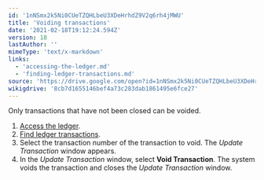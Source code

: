 ```yaml
---
id: '1nNSmx2k5Ni0CUeTZQHLbeU3XDeHrhdZ9V2q6rh4jMWU'
title: 'Voiding transactions'
date: '2021-02-18T19:12:24.594Z'
version: 18
lastAuthor: ''
mimeType: 'text/x-markdown'
links:
  - 'accessing-the-ledger.md'
  - 'finding-ledger-transactions.md'
source: 'https://drive.google.com/open?id=1nNSmx2k5Ni0CUeTZQHLbeU3XDeHrhdZ9V2q6rh4jMWU'
wikigdrive: '8cb7d1655146bef4a73c283dab1861495e6fce27'
---
```

Only transactions that have not been closed can be voided.

1. [Access the ledger](accessing-the-ledger.md).
2. [Find ledger transactions](finding-ledger-transactions.md).
3. Select the transaction number of the transaction to void. The <em>Update Transaction</em> window appears.
4. In the <em>Update Transaction</em> window, select <strong>Void Transaction</strong>. The system voids the transaction and closes the <em>Update Transaction</em> window.
